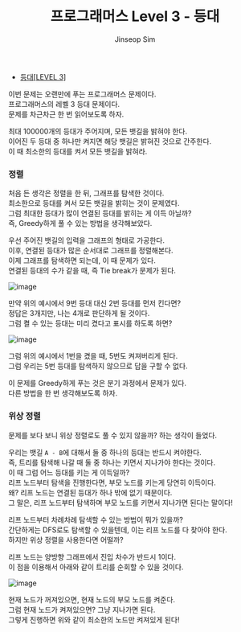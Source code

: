 ﻿---
layout: post
title: "프로그래머스 Level 3 - 등대"
categories: Programmers
tags: [cpp]
author:
  - Jinseop Sim
---
- [등대[LEVEL 3]](https://school.programmers.co.kr/learn/courses/30/lessons/133500)

이번 문제는 오랜만에 푸는 프로그래머스 문제이다.  
프로그래머스의 레벨 3 등대 문제이다.  
문제를 차근차근 한 번 읽어보도록 하자.  

최대 100000개의 등대가 주어지며, 모든 뱃길을 밝혀야 한다.  
이어진 두 등대 중 하나만 켜지면 해당 뱃길은 밝혀진 것으로 간주한다.  
이 때 최소한의 등대를 켜서 모든 뱃길을 밝혀라.  

### 정렬
처음 든 생각은 정렬을 한 뒤, 그래프를 탐색한 것이다.  
최소한으로 등대를 켜서 모든 뱃길을 밝히는 것이 문제였다.  
그럼 최대한 등대가 많이 연결된 등대를 밝히는 게 이득 아닐까?  
즉, Greedy하게 풀 수 있는 방법을 생각해보았다.  

우선 주어진 뱃길의 입력을 그래프의 형태로 가공한다.  
이후, 연결된 등대가 많은 순서대로 그래프를 정렬해본다.  
이제 그래프를 탐색하면 되는데, 이 때 문제가 있다.  
연결된 등대의 수가 같을 때, 즉 Tie break가 문제가 된다.  

![image](https://github.com/Jinseop-Sim/Jinseop-Sim.github.io/assets/71700079/973a09ca-f35f-4536-937c-aa96534e544c)   

만약 위의 예시에서 9번 등대 대신 2번 등대를 먼저 킨다면?  
정답은 3개지만, 나는 4개로 판단하게 될 것이다.  
그럼 켤 수 있는 등대는 미리 켰다고 표시를 하도록 하면?  

![image](https://github.com/Jinseop-Sim/Jinseop-Sim.github.io/assets/71700079/5d675dd0-6d5f-4cbc-8ee5-1cb2de24efb3)  

그럼 위의 예시에서 1번을 켰을 때, 5번도 켜져버리게 된다.  
그럼 우리는 5번 등대를 탐색하지 않으므로 답을 구할 수 없다.  

이 문제를 Greedy하게 푸는 것은 분기 과정에서 문제가 있다.  
다른 방법을 한 번 생각해보도록 하자.  

### 위상 정렬
문제를 보다 보니 위상 정렬로도 풀 수 있지 않을까? 하는 생각이 들었다.  

우리는 뱃길 ```A - B```에 대해서 둘 중 하나의 등대는 반드시 켜야한다.  
즉, 트리를 탐색해 나갈 때 둘 중 하나는 키면서 지나가야 한다는 것이다.  
이 때 그럼 어느 등대를 키는 게 이득일까?  
리프 노드부터 탐색을 진행한다면, 부모 노드를 키는게 당연히 이득이다.  
왜? 리프 노드는 연결된 등대가 하나 밖에 없기 때문이다.  
그 말은, 리프 노드부터 탐색하며 부모 노드를 키면서 지나가면 된다는 말이다!  

리프 노드부터 차례차례 탐색할 수 있는 방법이 뭐가 있을까?  
간단하게는 DFS로도 탐색할 수 있을텐데, 이는 리프 노드를 다 찾아야 한다.  
하지만 위상 정렬을 사용한다면 어떨까?  

리프 노드는 양방향 그래프에서 진입 차수가 반드시 1이다.  
이 점을 이용해서 아래와 같이 트리를 순회할 수 있을 것이다.  

![image](https://github.com/Jinseop-Sim/Jinseop-Sim.github.io/assets/71700079/03c7548d-8b2f-49a5-9483-ed35d04eebaa)  

현재 노드가 꺼져있으면, 현재 노드의 부모 노드를 켜준다.  
그럼 현재 노드가 켜져있으면? 그냥 지나가면 된다.  
그렇게 진행하면 위와 같이 최소한의 노드만 켜져있게 된다!  
